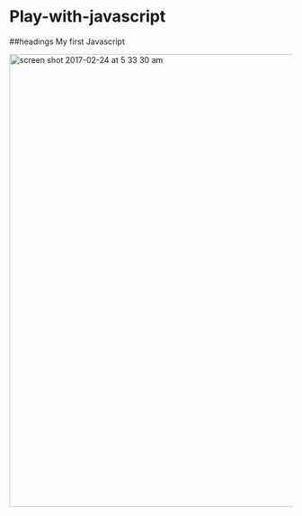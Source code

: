 # Play-with-javascript
##headings My first Javascript

<img width="806" alt="screen shot 2017-02-24 at 5 33 30 am" src="https://cloud.githubusercontent.com/assets/24194372/23300498/cc7af46a-fa53-11e6-86d9-f56367d3cb7c.png">
